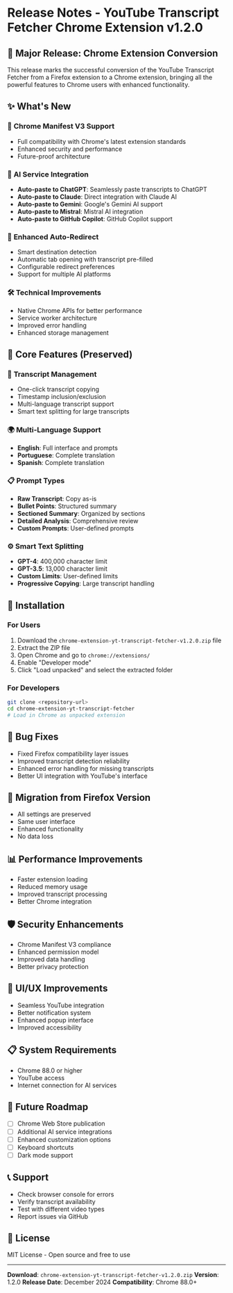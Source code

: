 # Release Notes - YouTube Transcript Fetcher Chrome Extension v1.2.0

## 🎉 Major Release: Chrome Extension Conversion

This release marks the successful conversion of the YouTube Transcript Fetcher from a Firefox extension to a Chrome extension, bringing all the powerful features to Chrome users with enhanced functionality.

## ✨ What's New

### 🚀 **Chrome Manifest V3 Support**
- Full compatibility with Chrome's latest extension standards
- Enhanced security and performance
- Future-proof architecture

### 🤖 **AI Service Integration**
- **Auto-paste to ChatGPT**: Seamlessly paste transcripts to ChatGPT
- **Auto-paste to Claude**: Direct integration with Claude AI
- **Auto-paste to Gemini**: Google's Gemini AI support
- **Auto-paste to Mistral**: Mistral AI integration
- **Auto-paste to GitHub Copilot**: GitHub Copilot support

### 🔄 **Enhanced Auto-Redirect**
- Smart destination detection
- Automatic tab opening with transcript pre-filled
- Configurable redirect preferences
- Support for multiple AI platforms

### 🛠 **Technical Improvements**
- Native Chrome APIs for better performance
- Service worker architecture
- Improved error handling
- Enhanced storage management

## 🎯 **Core Features (Preserved)**

### 📝 **Transcript Management**
- One-click transcript copying
- Timestamp inclusion/exclusion
- Multi-language transcript support
- Smart text splitting for large transcripts

### 🌍 **Multi-Language Support**
- **English**: Full interface and prompts
- **Portuguese**: Complete translation
- **Spanish**: Complete translation

### 📋 **Prompt Types**
- **Raw Transcript**: Copy as-is
- **Bullet Points**: Structured summary
- **Sectioned Summary**: Organized by sections
- **Detailed Analysis**: Comprehensive review
- **Custom Prompts**: User-defined prompts

### ⚙️ **Smart Text Splitting**
- **GPT-4**: 400,000 character limit
- **GPT-3.5**: 13,000 character limit
- **Custom Limits**: User-defined limits
- **Progressive Copying**: Large transcript handling

## 🔧 **Installation**

### For Users
1. Download the `chrome-extension-yt-transcript-fetcher-v1.2.0.zip` file
2. Extract the ZIP file
3. Open Chrome and go to `chrome://extensions/`
4. Enable "Developer mode"
5. Click "Load unpacked" and select the extracted folder

### For Developers
```bash
git clone <repository-url>
cd chrome-extension-yt-transcript-fetcher
# Load in Chrome as unpacked extension
```

## 🐛 **Bug Fixes**
- Fixed Firefox compatibility layer issues
- Improved transcript detection reliability
- Enhanced error handling for missing transcripts
- Better UI integration with YouTube's interface

## 🔄 **Migration from Firefox Version**
- All settings are preserved
- Same user interface
- Enhanced functionality
- No data loss

## 📊 **Performance Improvements**
- Faster extension loading
- Reduced memory usage
- Improved transcript processing
- Better Chrome integration

## 🛡 **Security Enhancements**
- Chrome Manifest V3 compliance
- Enhanced permission model
- Improved data handling
- Better privacy protection

## 🎨 **UI/UX Improvements**
- Seamless YouTube integration
- Better notification system
- Enhanced popup interface
- Improved accessibility

## 📋 **System Requirements**
- Chrome 88.0 or higher
- YouTube access
- Internet connection for AI services

## 🚀 **Future Roadmap**
- [ ] Chrome Web Store publication
- [ ] Additional AI service integrations
- [ ] Enhanced customization options
- [ ] Keyboard shortcuts
- [ ] Dark mode support

## 📞 **Support**
- Check browser console for errors
- Verify transcript availability
- Test with different video types
- Report issues via GitHub

## 📄 **License**
MIT License - Open source and free to use

---

**Download**: `chrome-extension-yt-transcript-fetcher-v1.2.0.zip`
**Version**: 1.2.0
**Release Date**: December 2024
**Compatibility**: Chrome 88.0+
